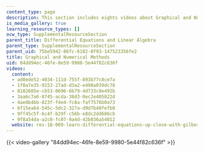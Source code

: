 ```yaml
---
content_type: page
description: This section includes eights videos about Graphical and Numerical Methods.
is_media_gallery: true
learning_resource_types: []
ocw_type: SupplementalResourceSection
parent_title: Differential Equations and Linear Algebra
parent_type: SupplementalResourceSection
parent_uid: 75be5942-86fc-6182-0f93-147523356fe2
title: Graphical and Numerical Methods
uid: 84dd94ec-46fe-8e59-9980-5e44f82c636f
videos:
  content:
  - ad0ede52-4034-111d-755f-893b77c8ce7a
  - 1f0a7e35-9153-27ad-d3a2-e498a039dc78
  - 8102685e-cb53-0696-6b79-4d733c8e492b
  - 3aa6c7a6-8745-acda-38d3-0ec2e405822d
  - 4ae8b4bb-823f-f4e4-fc8a-faf7576b0a73
  - 6f15ea64-545c-5dc2-327a-d9d7b48fefb0
  - 9ff45c5f-6c4f-b29f-c56b-e8dc2dd686cb
  - 9f8a54da-a2c0-fc07-9a4d-42b036a54012
  website: res-18-009-learn-differential-equations-up-close-with-gilbert-strang-and-cleve-moler-fall-2015
---
```



{{< video-gallery "84dd94ec-46fe-8e59-9980-5e44f82c636f" >}}


